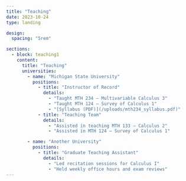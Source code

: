 ```yaml
---
title: "Teaching"
date: 2023-10-24
type: landing

design:
  spacing: "5rem"

sections:
  - block: teaching1
    content:
      title: "Teaching"
      universities:
        - name: "Michigan State University"
          positions:
            - title: "Instructor of Record"
              details:
                - "Taught MTH 234 – Multivariable Calculus 3"
                - "Taught MTH 124 – Survey of Calculus 1"
                - "[Syllabus (PDF)](/uploads/mth234_syllabus.pdf)"
            - title: "Teaching Team"
              details:
                - "Assisted in teaching MTH 133 – Calculus 2"
                - "Assisted in MTH 124 – Survey of Calculus 1"

        - name: "Another University"
          positions:
            - title: "Graduate Teaching Assistant"
              details:
                - "Led recitation sessions for Calculus I"
                - "Held weekly office hours and exam reviews"
---
```




 
  
